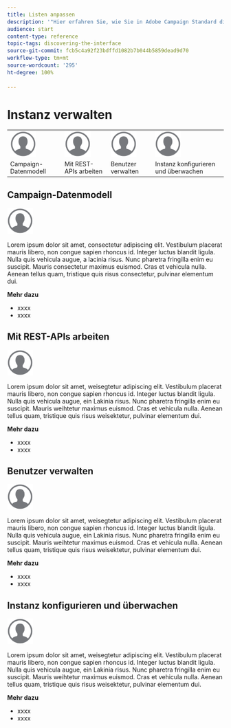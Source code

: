 ```yaml
---
title: Listen anpassen
description: '"Hier erfahren Sie, wie Sie in Adobe Campaign Standard die Anzeige anpassen und bei Bildschirmen des Typs Liste vorgehen, um Elemente zu sortieren, zu filtern, zu löschen oder zu duplizieren. Bildschirme vom Typ Liste ermöglichen die Anzeige der Elemente einer oder mehrerer Ressourcen."'
audience: start
content-type: reference
topic-tags: discovering-the-interface
source-git-commit: fcb5c4a92f23bdffd1082b7b044b5859dead9d70
workflow-type: tm+mt
source-wordcount: '295'
ht-degree: 100%

---
```



# Instanz verwalten

<table>
<tr>
    <td valign="top">
        <a href="../../start/using/work-with-audiences.md"><img width="60px" alt="Bedingungen" src="assets/icon_profile.svg"/></a>
    </td>
    <td valign="top">
        <a href="../../api/using/creating-a-service.md"><img width="60px" alt="Bedingungen" src="assets/icon_profile.svg"/></a>
    </td>
    <td valign="top">
        <a href="../../api/using/interacting-with-custom-resources.md"><img width="60px" alt="Bedingungen" src="assets/icon_profile.svg"/></a>
    </td>
    <td valign="top">
        <a href="../../api/using/interacting-with-marketing-history.md"><img width="60px" alt="Bedingungen" src="assets/icon_profile.svg"/></a>
    </td>
</tr>
<tr>
<td>Campaign-Datenmodell</td>
<td>Mit REST-APIs arbeiten</td>
<td>Benutzer verwalten</td>
<td>Instanz konfigurieren und überwachen</td>
</tr>
</table>

## Campaign-Datenmodell

<img width="60px" alt="Bedingungen" src="assets/icon_profile.svg"/>

Lorem ipsum dolor sit amet, consectetur adipiscing elit. Vestibulum placerat mauris libero, non congue sapien rhoncus id. Integer luctus blandit ligula. Nulla quis vehicula augue, a lacinia risus. Nunc pharetra fringilla enim eu suscipit. Mauris consectetur maximus euismod. Cras et vehicula nulla. Aenean tellus quam, tristique quis risus consectetur, pulvinar elementum dui.

**Mehr dazu**

* xxxx
* xxxx

## Mit REST-APIs arbeiten

<img width="60px" alt="Bedingungen" src="assets/icon_profile.svg"/>

Lorem ipsum dolor sit amet, weisegtetur adipiscing elit. Vestibulum placerat mauris libero, non congue sapien rhoncus id. Integer luctus blandit ligula. Nulla quis vehicula augue, ein Lakinia risus. Nunc pharetra fringilla enim eu suscipit. Mauris weihtetur maximus euismod. Cras et vehicula nulla. Aenean tellus quam, tristique quis risus weisektetur, pulvinar elementum dui.

**Mehr dazu**

* xxxx
* xxxx

## Benutzer verwalten

<img width="60px" alt="Bedingungen" src="assets/icon_profile.svg"/>

Lorem ipsum dolor sit amet, weisegtetur adipiscing elit. Vestibulum placerat mauris libero, non congue sapien rhoncus id. Integer luctus blandit ligula. Nulla quis vehicula augue, ein Lakinia risus. Nunc pharetra fringilla enim eu suscipit. Mauris weihtetur maximus euismod. Cras et vehicula nulla. Aenean tellus quam, tristique quis risus weisektetur, pulvinar elementum dui.

**Mehr dazu**

* xxxx
* xxxx

## Instanz konfigurieren und überwachen

<img width="60px" alt="Bedingungen" src="assets/icon_profile.svg"/>

Lorem ipsum dolor sit amet, weisegtetur adipiscing elit. Vestibulum placerat mauris libero, non congue sapien rhoncus id. Integer luctus blandit ligula. Nulla quis vehicula augue, ein Lakinia risus. Nunc pharetra fringilla enim eu suscipit. Mauris weihtetur maximus euismod. Cras et vehicula nulla. Aenean tellus quam, tristique quis risus weisektetur, pulvinar elementum dui.

**Mehr dazu**

* xxxx
* xxxx
